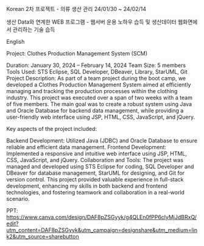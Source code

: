 Korean
2차 프로젝트 - 의류 생산 관리
24/01/30 ~ 24/02/14

생산 Data와 연계한 WEB 프로그램 - 웹서버 운용 노하우 습득 및 생산데이터 웹화면에서 관리하는 기술 습득

English

Project: Clothes Production Management System (SCM)

Duration: January 30, 2024 – February 14, 2024
Team Size: 5 members
Tools Used: STS Eclipse, SQL Developer, DBeaver, Library, StarUML, Git
Project Description:
As part of a team project during the boot camp, we developed a Clothes Production Management System aimed at efficiently managing and tracking the production processes within the clothing industry. This project was executed over a span of two weeks with a team of five members. The main goal was to create a robust system using Java and Oracle Database for backend data management, while providing a user-friendly web interface using JSP, HTML, CSS, JavaScript, and jQuery.

Key aspects of the project included:

Backend Development: Utilized Java (JDBC) and Oracle Database to ensure reliable and efficient data management.
Frontend Development: Implemented a responsive and intuitive web interface using JSP, HTML, CSS, JavaScript, and jQuery.
Collaboration and Tools: The project was managed and developed using STS Eclipse for coding, SQL Developer and DBeaver for database management, StarUML for designing, and Git for version control.
This project provided valuable experience in full-stack development, enhancing my skills in both backend and frontend technologies, and fostering teamwork and collaboration in a real-world scenario.

PPT: https://www.canva.com/design/DAF8pZSGyyk/g4QLEn0fPP6clyMjJdBRxQ/edit?utm_content=DAF8pZSGyyk&utm_campaign=designshare&utm_medium=link2&utm_source=sharebutton
